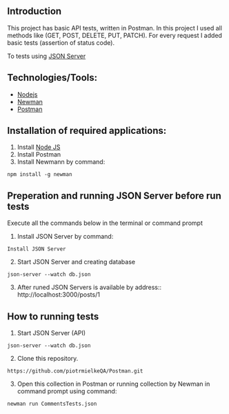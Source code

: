 ## Introduction
This project has basic API tests, written in Postman. 
In this project I used all methods like (GET, POST, DELETE, PUT, PATCH). 
For every request I added basic tests (assertion of status code).

To tests using [JSON Server]([http://automationpractice.com/index.php](https://github.com/typicode/json-server))

## Technologies/Tools:
- [Nodejs](https://nodejs.org/en)
- [Newman](https://learning.postman.com/docs/collections/using-newman-cli/installing-running-newman/)
- [Postman](https://www.postman.com/)

## Installation of required applications:

1. Install [Node JS](https://nodejs.org/en/download/)
2. Install Postman
3. Install Newmann by command: 
```
npm install -g newman

```
## Preperation and running JSON Server before run tests

Execute all the commands below in the terminal or command prompt

1. Install JSON Server by command: 
```
Install JSON Server

```
2. Start JSON Server and creating database

```
json-server --watch db.json

``` 
3. After runed JSON Servers is available by address:: http://localhost:3000/posts/1

## How to running tests

1. Start JSON Server (API)
```
json-server --watch db.json

``` 
2. Clone this repository.

```
https://github.com/piotrmielkeQA/Postman.git

```
3. Open this collection in Postman or running collection by Newman in command prompt using command: 

```
newman run CommentsTests.json

```





